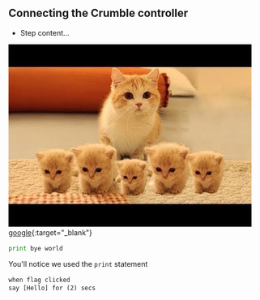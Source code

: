 ## Connecting the Crumble controller

+ Step content...

![cute kittens](images/kit.jpg)
[google](https://www.google.com){:target="_blank"}

```python
print bye world
```

You'll notice we used the `print` statement

```blocks3
when flag clicked
say [Hello] for (2) secs
```
